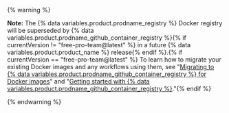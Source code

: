 {% warning %}

**Note:** The {% data variables.product.prodname_registry %} Docker registry will be superseded by {% data variables.product.prodname_github_container_registry %}{% if currentVersion != "free-pro-team@latest" %} in a future {% data variables.product.product_name %} release{% endif %}.{% if currentVersion == "free-pro-team@latest" %} To learn how to migrate your existing Docker images and any workflows using them, see "[Migrating to {% data variables.product.prodname_github_container_registry %} for Docker images](/packages/getting-started-with-github-container-registry/migrating-to-github-container-registry-for-docker-images)" and "[Getting started with {% data variables.product.prodname_github_container_registry %}](/packages/getting-started-with-github-container-registry)."{% endif %}

{% endwarning %}
